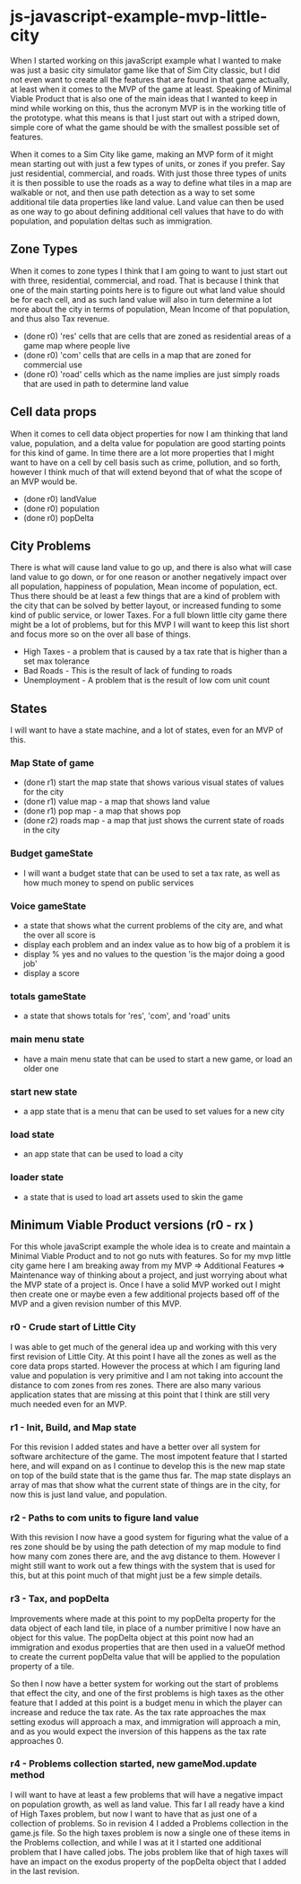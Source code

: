 # js-javascript-example-mvp-little-city

When I started working on this javaScript example what I wanted to make was just a basic city simulator game like that of Sim City classic, but I did not even want to create all the features that are found in that game actually, at least when it comes to the MVP of the game at least. Speaking of Minimal Viable Product that is also one of the main ideas that I wanted to keep in mind while working on this, thus the acronym MVP is in the working title of the prototype. what this means is that I just start out with a striped down, simple core of what the game should be with the smallest possible set of features. 

When it comes to a Sim City like game, making an MVP form of it might mean starting out with just a few types of units, or zones if you prefer. Say just residential, commercial, and roads. With just those three types of units it is then possible to use the roads as a way to define what tiles in a map are walkable or not, and then use path detection as a way to set some additional tile data properties like land value. Land value can then be used as one way to go about defining additional cell values that have to do with population, and population deltas such as immigration.

## Zone Types

When it comes to zone types I think that I am going to want to just start out with three, residential, commercial, and road. That is because I think that one of the main starting points here is to figure out what land value should be for each cell, and as such land value will also in turn determine a lot more about the city in terms of population, Mean Income of that population, and thus also Tax revenue.

* (done r0) 'res' cells that are cells that are zoned as residential areas of a game map where people live
* (done r0) 'com' cells that are cells in a map that are zoned for commercial use
* (done r0) 'road' cells which as the name implies are just simply roads that are used in path to determine land value

## Cell data props

When it comes to cell data object properties for now I am thinking that land value, population, and a delta value for population are good starting points for this kind of game. In time there are a lot more properties that I might want to have on a cell by cell basis such as crime, pollution, and so forth, however I think much of that will extend beyond that of what the scope of an MVP would be.

* (done r0) landValue
* (done r0) population
* (done r0) popDelta

## City Problems

There is what will cause land value to go up, and there is also what will case land value to go down, or for one reason or another negatively impact over all population, happiness of population, Mean income of population, ect. Thus there should be at least a few things that are a kind of problem with the city that can be solved by better layout, or increased funding to some kind of public service, or lower Taxes. For a full blown little city game there might be a lot of problems, but for this MVP I will want to keep this list short and focus more so on the over all base of things.

* High Taxes - a problem that is caused by a tax rate that is higher than a set max tolerance
* Bad Roads - This is the result of lack of funding to roads
* Unemployment - A problem that is the result of low com unit count

## States

I will want to have a state machine, and a lot of states, even for an MVP of this.

### Map State of game
* (done r1) start the map state that shows various visual states of values for the city
* (done r1) value map - a map that shows land value
* (done r1) pop map   - a map that shows pop
* (done r2) roads map - a map that just shows the current state of roads in the city

### Budget gameState
* I will want a budget state that can be used to set a tax rate, as well as how much money to spend on public services

### Voice gameState
* a state that shows what the current problems of the city are, and what the over all score is
* display each problem and an index value as to how big of a problem it is
* display % yes and no values to the question 'is the major doing a good job'
* display a score

### totals gameState
* a state that shows totals for 'res', 'com', and 'road' units

### main menu state
* have a main menu state that can be used to start a new game, or load an older one

### start new state
* a app state that is a menu that can be used to set values for a new city

### load state
* an app state that can be used to load a city

### loader state
* a state that is used to load art assets used to skin the game


## Minimum Viable Product versions (r0 - rx )

For this whole javaScript example the whole idea is to create and maintain a Minimal Viable Product and to not go nuts with features. So for my mvp little city game here I am breaking away from my MVP => Additional Features => Maintenance way of thinking about a project, and just worrying about what the MVP state of a project is. Once I have a solid MVP worked out I might then create one or maybe even a few additional projects based off of the MVP and a given revision number of this MVP.

### r0 - Crude start of Little City

I was able to get much of the general idea up and working with this very first revision of Little City. At this point I have all the zones as well as the core data props started. However the process at which I am figuring land value and population is very primitive and I am not taking into account the distance to com zones from res zones. There are also many various application states that are missing at this point that I think are still very much needed even for an MVP.

### r1 - Init, Build, and Map state

For this revision I added states and have a better over all system for software architecture of the game. The most impotent feature that I started here, and will expand on as I continue to develop this is the new map state on top of the build state that is the game thus far. The map state displays an array of mas that show what the current state of things are in the city, for now this is just land value, and population.

### r2 - Paths to com units to figure land value

With this revision I now have a good system for figuring what the value of a res zone should be by using the path detection of my map module to find how many com zones there are, and the avg distance to them. However I might still want to work out a few things with the system that is used for this, but at this point much of that might just be a few simple details.

### r3 - Tax, and popDelta

Improvements where made at this point to my popDelta property for the data object of each land tile, in place of a number primitive I now have an object for this value. The popDelta object at this point now had an immigration and exodus properties that are then used in a valueOf method to create the current popDelta value that will be applied to the population property of a tile.

So then I now have a better system for working out the start of problems that effect the city, and one of the first problems is high taxes as the other feature that I added at this point is a budget menu in which the player can increase and reduce the tax rate. As the tax rate approaches the max setting exodus will approach a max, and immigration will approach a min, and as you would expect the inversion of this happens as the tax rate approaches 0.


### r4 - Problems collection started, new gameMod.update method

I will want to have at least a few problems that will have a negative impact on population growth, as well as land value. This far I all ready have a kind of High Taxes problem, but now I want to have that as just one of a collection of problems. So in revision 4 I added a Problems collection in the game.js file. So the high taxes problem is now a single one of these items in the Problems collection, and while I was at it I started one additional problem that I have called jobs. The jobs problem like that of high taxes will have an impact on the exodus property of the popDelta object that I added in the last revision.